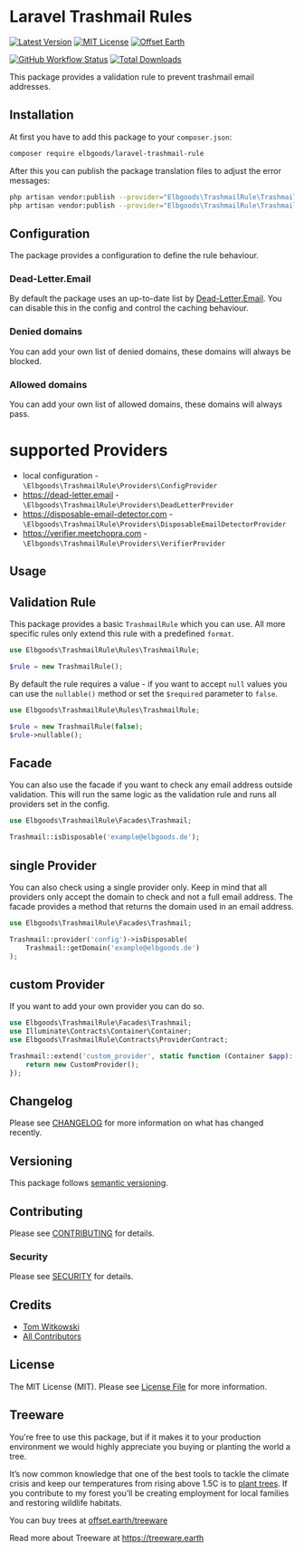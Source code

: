 # Laravel Trashmail Rules

[![Latest Version](http://img.shields.io/packagist/v/elbgoods/laravel-trashmail-rule.svg?label=Release&style=for-the-badge)](https://packagist.org/packages/elbgoods/laravel-trashmail-rule)
[![MIT License](https://img.shields.io/github/license/elbgoods/laravel-trashmail-rule.svg?label=License&color=blue&style=for-the-badge)](https://github.com/elbgoods/laravel-trashmail-rule/blob/master/LICENSE)
[![Offset Earth](https://img.shields.io/badge/Treeware-%F0%9F%8C%B3-green?style=for-the-badge&cacheSeconds=600)](https://plant.treeware.earth/elbgoods/laravel-trashmail-rule)

[![GitHub Workflow Status](https://img.shields.io/github/workflow/status/elbgoods/laravel-trashmail-rule/run-tests?label=tests&style=flat-square)](https://github.com/elbgoods/laravel-trashmail-rule/actions?query=workflow%3Arun-tests)
[![Total Downloads](https://img.shields.io/packagist/dt/elbgoods/laravel-trashmail-rule.svg?style=flat-square)](https://packagist.org/packages/elbgoods/laravel-trashmail-rule)

This package provides a validation rule to prevent trashmail email addresses.

## Installation

At first you have to add this package to your `composer.json`:

```bash
composer require elbgoods/laravel-trashmail-rule
```

After this you can publish the package translation files to adjust the error messages:

```bash
php artisan vendor:publish --provider="Elbgoods\TrashmailRule\TrashmailRuleServiceProvider" --tag=lang
php artisan vendor:publish --provider="Elbgoods\TrashmailRule\TrashmailRuleServiceProvider" --tag=config
```

## Configuration

The package provides a configuration to define the rule behaviour.

### Dead-Letter.Email

By default the package uses an up-to-date list by [Dead-Letter.Email](https://www.dead-letter.email/). 
You can disable this in the config and control the caching behaviour.

### Denied domains

You can add your own list of denied domains, these domains will always be blocked.

### Allowed domains

You can add your own list of allowed domains, these domains will always pass.

# supported Providers

* local configuration - `\Elbgoods\TrashmailRule\Providers\ConfigProvider`
* https://dead-letter.email - `\Elbgoods\TrashmailRule\Providers\DeadLetterProvider`
* https://disposable-email-detector.com - `\Elbgoods\TrashmailRule\Providers\DisposableEmailDetectorProvider`
* https://verifier.meetchopra.com - `\Elbgoods\TrashmailRule\Providers\VerifierProvider`

## Usage

## Validation Rule

This package provides a basic `TrashmailRule` which you can use. All more specific rules only extend this rule with a predefined `format`.

```php
use Elbgoods\TrashmailRule\Rules\TrashmailRule;

$rule = new TrashmailRule();
```

By default the rule requires a value - if you want to accept `null` values you can use the `nullable()` method or set the `$required` parameter to `false`.

```php
use Elbgoods\TrashmailRule\Rules\TrashmailRule;

$rule = new TrashmailRule(false);
$rule->nullable();
```

## Facade

You can also use the facade if you want to check any email address outside validation.
This will run the same logic as the validation rule and runs all providers set in the config.

```php
use Elbgoods\TrashmailRule\Facades\Trashmail;

Trashmail::isDisposable('example@elbgoods.de');
```

## single Provider

You can also check using a single provider only. 
Keep in mind that all providers only accept the domain to check and not a full email address.
The facade provides a method that returns the domain used in an email address.

```php
use Elbgoods\TrashmailRule\Facades\Trashmail;

Trashmail::provider('config')->isDisposable(
    Trashmail::getDomain('example@elbgoods.de')
);
```

## custom Provider

If you want to add your own provider you can do so.

```php
use Elbgoods\TrashmailRule\Facades\Trashmail;
use Illuminate\Contracts\Container\Container;
use Elbgoods\TrashmailRule\Contracts\ProviderContract;

Trashmail::extend('custom_provider', static function (Container $app): ProviderContract {
    return new CustomProvider();
});
```

## Changelog

Please see [CHANGELOG](CHANGELOG.md) for more information on what has changed recently.

## Versioning

This package follows [semantic versioning](https://semver.org/).

## Contributing

Please see [CONTRIBUTING](CONTRIBUTING.md) for details.

### Security

Please see [SECURITY](SECURITY.md) for details.

## Credits

- [Tom Witkowski](https://github.com/Gummibeer)
- [All Contributors](https://github.com/elbgoods/laravel-trashmail-rule/graphs/contributors)

## License

The MIT License (MIT). Please see [License File](LICENSE) for more information.

## Treeware

You're free to use this package, but if it makes it to your production environment we would highly appreciate you buying or planting the world a tree.

It’s now common knowledge that one of the best tools to tackle the climate crisis and keep our temperatures from rising above 1.5C is to [plant trees](https://www.bbc.co.uk/news/science-environment-48870920). If you contribute to my forest you’ll be creating employment for local families and restoring wildlife habitats.

You can buy trees at [offset.earth/treeware](https://plant.treeware.earth/elbgoods/laravel-trashmail-rule)

Read more about Treeware at https://treeware.earth
